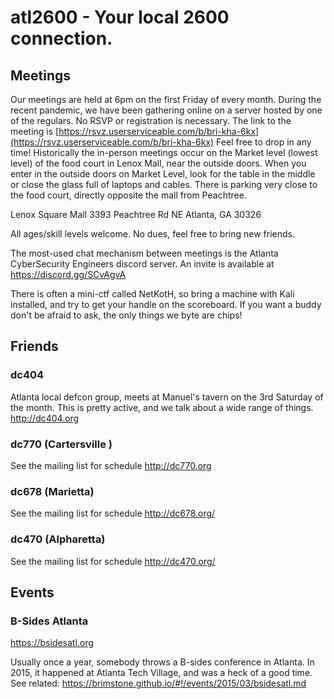 atl2600 - Your local 2600 connection.
=======

Meetings
--------

Our meetings are held at 6pm on the first Friday of every month.  During the
recent pandemic, we have been gathering online on a server hosted by one of the
regulars. No RSVP or registration is necessary. The link to the meeting is
[https://rsvz.userserviceable.com/b/bri-kha-6kx](https://rsvz.userserviceable.com/b/bri-kha-6kx)
Feel free to drop in any time! Historically the in-person meetings occur on the
Market level (lowest level) of the food court in Lenox Mall, near the outside
doors. When you enter in the outside doors on Market Level, look for the table
in the middle or close the glass full of laptops and cables.  There is parking
very close to the food court, directly opposite the mall from Peachtree.

Lenox Square Mall
3393 Peachtree Rd NE
Atlanta, GA 30326

All ages/skill levels welcome. No dues, feel free to bring new friends.

The most-used chat mechanism between meetings is the Atlanta CyberSecurity Engineers
discord server. An invite is available at https://discord.gg/SCvAgvA

There is often a mini-ctf called NetKotH, so bring a machine with Kali installed,
and try to get your handle on the scoreboard. If you want a buddy don't be afraid
to ask, the only things we byte are chips!

Friends
-------

### dc404

 Atlanta local defcon group, meets at Manuel's tavern on the
 3rd Saturday of the month. This is pretty active, and we
 talk about a wide range of things. http://dc404.org

### dc770 (Cartersville )
 See the mailing list for schedule http://dc770.org

### dc678 (Marietta)

 See the mailing list for schedule http://dc678.org/

### dc470 (Alpharetta)

 See the mailing list for schedule http://dc470.org/



Events
------

### B-Sides Atlanta

https://bsidesatl.org

Usually once a year, somebody throws a B-sides conference in Atlanta. In 2015, it
happened at Atlanta Tech Village, and was a heck of a good time. See related:
https://brimstone.github.io/#!/events/2015/03/bsidesatl.md


